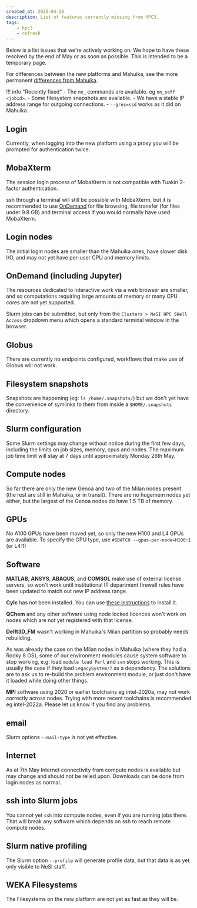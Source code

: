 ```yaml
---
created_at: 2025-04-28
description: List of features currently missing from HPC3.
tags: 
    - hpc3
    - refresh
---
```


Below is a list issues that we're actively working on. We hope to have these resolved by the end of May or as soon as possible. This is intended to be a temporary page.

For differences between the new platforms and Mahuika, see the more permanent [differences from Mahuika](../../General/FAQs/Mahuika_HPC3_Differences.md).


!!! info "Recently fixed"
     - The `nn_` commands are available. eg `nn_seff <jobid>`.
     - Some filesystem snapshots are available.
     - We have a stable IP address range for outgoing connections.
     - `--gres=ssd` works as it did on Mahuika.


## Login
Currently, when logging into the new platform using a proxy you will be prompted for authentication twice.

## MobaXterm
The session login process of MobaXterm is not compatible with Tuakiri 2-factor authentication.

ssh through a terminal will still be possible with MobaXterm, but it is recommended to use [OnDemand](https://ondemand.nesi.org.nz/) for file browsing, file transfer (for files under 9.8 GB) and terminal access if you would normally have used MobaXterm. 

## Login nodes
The initial login nodes are smaller than the Mahuika ones, have slower disk I/O, and may not yet have per-user CPU and memory limits.

## OnDemand (including Jupyter)
The resources dedicated to interactive work via a web browser are smaller, and so computations requiring large amounts of memory or many CPU cores are not yet supported. 

Slurm jobs can be submitted, but only from the `Clusters > NeSI HPC SHell Access` dropdown menu which opens a standard terminal window in the browser.

## Globus
There are currently no endpoints configured, workflows that make use of Globus will not work.

## Filesystem snapshots
Snapshots are happening (eg: `ls /home/.snapshots/`) but we don't yet have the convenience of symlinks to them from inside a `$HOME/.snapshots` directory.

## Slurm configuration
Some Slurm settings may change without notice during the first few days, including the limits on job sizes, memory, cpus and nodes. The maximum job time limit will stay at 7 days until approximately Monday 26th May.

## Compute nodes
So far there are only the new Genoa and two of the Milan nodes present (the rest are still in Mahuika, or in transit). There are no hugemem nodes yet either, but the largest of the Genoa nodes do have 1.5 TB of memory.

## GPUs
No A100 GPUs have been moved yet, so only the new H100 and L4 GPUs are available. To specify the GPU type, use `#SBATCH --gpus-per-node=H100:1` (or L4:1)

## Software
**MATLAB**, **ANSYS**, **ABAQUS**, and **COMSOL** make use of external license servers, so won't work until institutional IT department firewall rules have been updated to match out new IP address range.

**Cylc** has not been installed. You can use [these instructions](https://cylc.github.io/cylc-doc/stable/html/installation.html) to install it.

**QChem** and any other software using node locked licences won't work on nodes which are not yet registered with that license.

**Delft3D_FM** wasn't working in Mahuika's Milan partition so probably needs rebuilding.

As was already the case on the Milan nodes in Mahuika (where they had a Rocky 8 OS), some of our environment modules cause system software to stop working, e.g: load `module load Perl` and `svn` stops working. This is usually the case if they load `LegacySystem/7` as a dependency. The solutions are to ask us to re-build the problem environment module, or just don't have it loaded while doing other things.

**MPI** software using 2020 or earlier toolchains eg intel-2020a, may not work correctly across nodes. Trying with more recent toolchains is recommended eg intel-2022a. Please let us know if you find any problems.

## email
Slurm options `--mail-type` is not yet effective.

## Internet
As at 7th May Internet connectivity from compute nodes is available but may change and should not be relied upon. Downloads can be done from login nodes as normal.

## ssh into Slurm jobs
You cannot yet `ssh` into compute nodes, even if you are running jobs there.  That will break any software which depends on ssh to reach remote compute nodes.

## Slurm native profiling
The Slurm option `--profile` will generate profile data, but that data is as yet only visible to NeSI staff.

## WEKA Filesystems 
The Filesystems on the new platform are not yet as fast as they will be.

